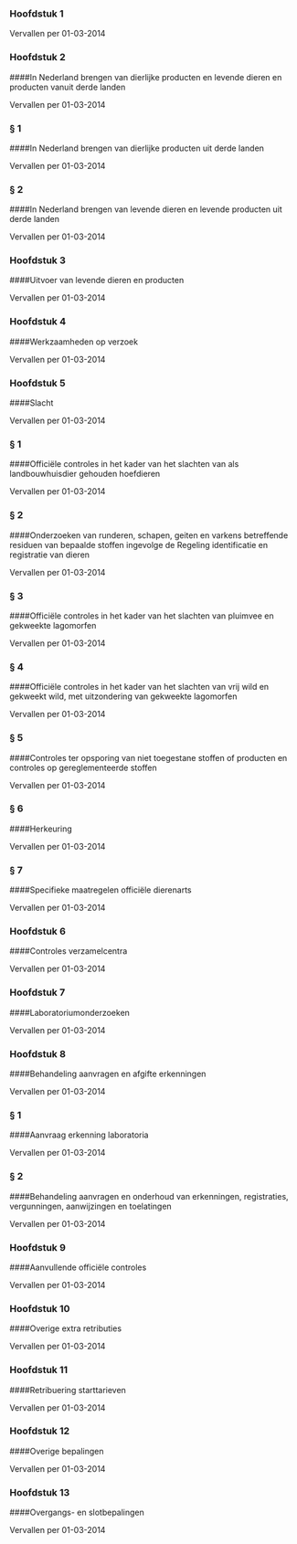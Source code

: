 <meta http-equiv='Content-Type' content='text/html; charset=utf-8' />

### Hoofdstuk  1  
Vervallen per 01-03-2014 

### Hoofdstuk  2  

####In Nederland brengen van dierlijke producten en levende dieren en producten vanuit derde landen

Vervallen per 01-03-2014 

### §  1  

####In Nederland brengen van dierlijke producten uit derde landen

Vervallen per 01-03-2014 

### §  2  

####In Nederland brengen van levende dieren en levende producten uit derde landen

Vervallen per 01-03-2014 

### Hoofdstuk  3  

####Uitvoer van levende dieren en producten

Vervallen per 01-03-2014 

### Hoofdstuk  4  

####Werkzaamheden op verzoek

Vervallen per 01-03-2014 

### Hoofdstuk  5  

####Slacht

Vervallen per 01-03-2014 

### §  1  

####Officiële controles in het kader van het slachten van als landbouwhuisdier gehouden hoefdieren

Vervallen per 01-03-2014 

### §  2  

####Onderzoeken van runderen, schapen, geiten en varkens betreffende residuen van bepaalde stoffen ingevolge de Regeling identificatie en registratie van dieren

Vervallen per 01-03-2014 

### §  3  

####Officiële controles in het kader van het slachten van pluimvee en gekweekte lagomorfen

Vervallen per 01-03-2014 

### §  4  

####Officiële controles in het kader van het slachten van vrij wild en gekweekt wild, met uitzondering van gekweekte lagomorfen

Vervallen per 01-03-2014 

### §  5  

####Controles ter opsporing van niet toegestane stoffen of producten en controles op gereglementeerde stoffen

Vervallen per 01-03-2014 

### §  6  

####Herkeuring

Vervallen per 01-03-2014 

### §  7  

####Specifieke maatregelen officiële dierenarts

Vervallen per 01-03-2014 

### Hoofdstuk  6  

####Controles verzamelcentra

Vervallen per 01-03-2014 

### Hoofdstuk  7  

####Laboratoriumonderzoeken

Vervallen per 01-03-2014 

### Hoofdstuk  8  

####Behandeling aanvragen en afgifte erkenningen

Vervallen per 01-03-2014 

### §  1  

####Aanvraag erkenning laboratoria

Vervallen per 01-03-2014 

### §  2  

####Behandeling aanvragen en onderhoud van erkenningen, registraties, vergunningen, aanwijzingen en toelatingen

Vervallen per 01-03-2014 

### Hoofdstuk  9  

####Aanvullende officiële controles

Vervallen per 01-03-2014 

### Hoofdstuk  10  

####Overige extra retributies

Vervallen per 01-03-2014 

### Hoofdstuk  11  

####Retribuering starttarieven

Vervallen per 01-03-2014 

### Hoofdstuk  12  

####Overige bepalingen

Vervallen per 01-03-2014 

### Hoofdstuk  13  

####Overgangs- en slotbepalingen

Vervallen per 01-03-2014 

